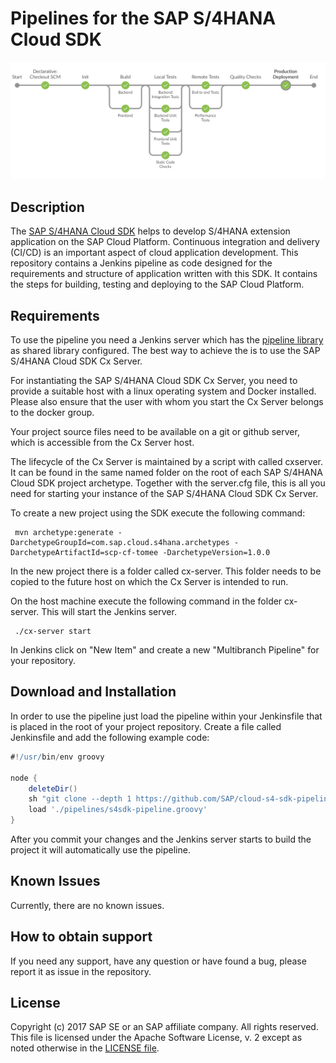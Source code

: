 # Pipelines for the SAP S/4HANA Cloud SDK
 
 ![Picture of Pipeline](s4sdk-pipeline.png)
 
 ## Description

 The [SAP S/4HANA Cloud SDK](https://sap.com/s4sdk) helps to develop S/4HANA extension application on the SAP Cloud Platform. 
 Continuous integration and delivery (CI/CD) is an important aspect of cloud application development.
 This repository contains a Jenkins pipeline as code designed for the requirements and structure of application written with this SDK. 
 It contains the steps for building, testing and deploying to the SAP Cloud Platform.
 
 ## Requirements
 
 To use the pipeline you need a Jenkins server which has the [pipeline library](https://github.com/SAP/cloud-s4-sdk-pipeline-lib) as shared library configured.
 The best way to achieve the is to use the SAP S/4HANA Cloud SDK Cx Server.
 
 For instantiating the SAP S/4HANA Cloud SDK Cx Server, you need to provide a suitable host with a linux operating system and Docker installed. Please also ensure that the user with whom you start the Cx Server belongs to the
 docker group.
 
 Your project source files need to be available on a git or github server, which is accessible from the Cx Server host.
 
 The lifecycle of the Cx Server is maintained by a script with called cxserver.
 It can be found in the same named folder on the root of each SAP S/4HANA Cloud SDK project archetype. Together with the server.cfg file, this is all you need for starting your instance of the SAP S/4HANA Cloud SDK Cx Server.
 
 To create a new project using the SDK execute the following command:
 
 ```shell
  mvn archetype:generate -DarchetypeGroupId=com.sap.cloud.s4hana.archetypes -DarchetypeArtifactId=scp-cf-tomee -DarchetypeVersion=1.0.0
 ```
 
 In the new project there is a folder called cx-server.
 This folder needs to be copied to the future host on which the Cx Server is intended to run.
 
 On the host machine execute the following command in the folder cx-server.
 This will start the Jenkins server.
 ```shell
  ./cx-server start
 ```

 In Jenkins click on "New Item" and create a new "Multibranch Pipeline" for your repository.  
  
 ## Download and Installation
 
 In order to use the pipeline just load the pipeline within your Jenkinsfile that is placed in the root of your project repository. 
 Create a file called Jenkinsfile and add the following example code:
 
 ```groovy
 #!/usr/bin/env groovy 
 
 node {
     deleteDir()
     sh "git clone --depth 1 https://github.com/SAP/cloud-s4-sdk-pipeline.git pipelines"
     load './pipelines/s4sdk-pipeline.groovy'
 }
```

 After you commit your changes and the Jenkins server starts to build the project it will automatically use the pipeline. 

## Known Issues
 Currently, there are no known issues.

## How to obtain support
 If you need any support, have any question or have found a bug, please report it as issue in the repository.

## License
 Copyright (c) 2017 SAP SE or an SAP affiliate company. All rights reserved.
 This file is licensed under the Apache Software License, v. 2 except as noted otherwise in the [LICENSE file](LICENSE).
